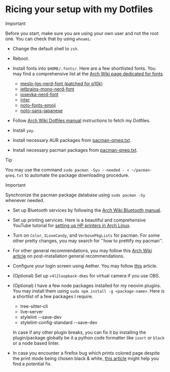 # Ricing your setup with my Dotfiles

> [!IMPORTANT]
> Before you start, make sure you are using your own user and not
> the root one. You can check that by using `whoami`.

- Change the default shell to `zsh`.

- Reboot.

- Install fonts into `$HOME/.fonts/`.
  Here are a few shortlisted fonts.
  You may find a comprehensive list at the [Arch Wiki page
  dedicated for fonts][archwikifonts].
  - [meslo-lgs-nerd-font (patched for p10k)][meslolgs]
  - [jetbrains-mono-nerd-font][nerdfonts]
  - [iosevka-nerd-font][nerdfonts]
  - [inter][inter]
  - [noto-fonts-emoji][notocolemoji]
  - [noto-sans-japanese][notosansjp]

- Follow [Arch Wiki Dotfiles manual][archwikidotfiles]
  instructions to fetch my Dotfiles.

- Install `yay`.

- Install necessary AUR packages from [pacman-qmeq.txt](pacman-qmeq.txt).

- Install necessary pacman packages from [pacman-qneq.txt](pacman-qneq.txt).

> [!TIP]
> You may use the command
> `sudo pacman -Syu --needed - < ~/pacman-qneq.txt` to
> automate the package downloading procedure.

> [!IMPORTANT]
> Synchronize the pacman package database using
> `sudo pacman -Sy` whenever needed.

- Set up Bluetooth services by following the
  [Arch Wiki Bluetooth manual][bluetooth].

- Set up printing services. Here is a beautiful
  and comprehensive YouTube tutorial for [setting up
  HP printers in Arch Linux][hpprint].

- Turn on `Color`, `ILoveCandy`, and `VerbosePkgLists`
  for pacman.
  For some other pretty changes, you may search for
  ''how to prettify my pacman''.

- For other general recommendations, you may follow
  this [Arch Wiki article][archwikipostinstall]
  on post-installation general recommendations.

- Configure your login screen using Aether. You
  may follow [this][loginaether] article.

- (Optional) Set up `v4l2loopback-dkms` for virtual
  camera if you use OBS.

- (Optional) I have a few node packages installed for my neovim plugins.
  You may install them using `sudo npm install -g <package-name>`.
  Here is a shortlist of a few packages I require.
  - tree-sitter-cli
  - live-server
  - stylelint --save-dev
  - stylelint-config-standard --save-dev

  In case if any other plugin breaks, you can fix it by
  installing the plugin/package
  globally be it a python code formatter like
  `isort` or `black` or a node based linter.

- In case you encounter a firefox bug which prints colored
  page despite the print mode being chosen black & white,
  [this article][firefoxbwbug]
  might help you find a potential fix.

[archwikidotfiles]: https://wiki.archlinux.org/title/Dotfiles
[meslolgs]: https://github.com/romkatv/powerlevel10k?tab=readme-ov-file#fonts
[nerdfonts]: https://www.nerdfonts.com/font-downloads
[notocolemoji]: https://fonts.google.com/noto/specimen/Noto+Color+Emoji
[notosansjp]: https://fonts.google.com/noto/specimen/Noto+Sans+JP
[inter]: https://fonts.google.com/specimen/Inter
[archwikifonts]: https://wiki.archlinux.org/title/Fonts
[hpprint]: https://youtu.be/dSRblSh48DM?si=ef0uAXNTo7KrJAzD
[bluetooth]: https://wiki.archlinux.org/title/Bluetooth
[archwikipostinstall]: https://wiki.archlinux.org/title/General_recommendations
[loginaether]: https://github.com/iamsubhranil/Rice/blob/main/lightdm-webkit2-greeter_executive.md
[firefoxbwbug]: https://bugzilla.mozilla.org/show_bug.cgi?id=1676191#c27
